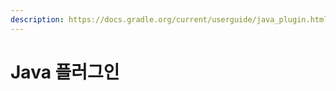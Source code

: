 ```yaml
---
description: https://docs.gradle.org/current/userguide/java_plugin.html#java_plugin
---
```


# Java 플러그인

